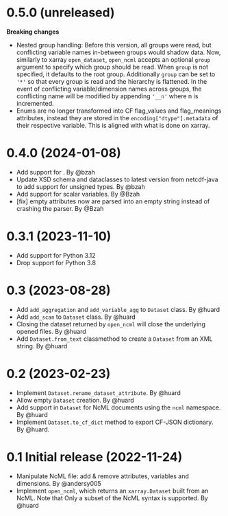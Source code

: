 0.5.0 (unreleased)
==================

**Breaking changes**
- Nested group handling:
  Before this version, all groups were read, but conflicting variable names in-between groups would shadow data.  Now, similarly to xarray ``open_dataset``, ``open_ncml`` accepts an optional ``group`` argument to specify which group should be read. When ``group`` is not specified, it defaults to the root group. Additionally ``group`` can be set to ``'*'`` so that every group is read and the hierarchy is flattened.   In the event of conflicting variable/dimension names across groups, the conflicting name will be modified by appending ``'__n'`` where n is incremented.
- Enums are no longer transformed into CF flag_values and flag_meanings attributes, instead they are stored in the ``encoding["dtype"].metadata`` of their respective variable. This is aligned with what is done on xarray.

0.4.0 (2024-01-08)
==================

- Add support for <EnumTypeDef>. By @bzah
- Update XSD schema and dataclasses to latest version from netcdf-java to add support
  for unsigned types. By @bzah
- Add support for scalar variables. By @Bzah
- [fix] empty attributes now are parsed into an empty string instead of crashing the parser.  By @Bzah

0.3.1 (2023-11-10)
==================

- Add support for Python 3.12
- Drop support for Python 3.8


0.3 (2023-08-28)
================

- Add `add_aggregation` and `add_variable_agg` to `Dataset` class. By @huard
- Add `add_scan` to `Dataset` class. By @huard
- Closing the dataset returned by `open_ncml` will close the underlying opened files. By @huard
- Add `Dataset.from_text` classmethod  to create a `Dataset` from an XML string. By @huard


0.2 (2023-02-23)
================

- Implement `Dataset.rename_dataset_attribute`. By @huard
- Allow empty `Dataset` creation. By @huard
- Add support in `Dataset` for NcML documents using the `ncml` namespace. By @huard
- Implement `Dataset.to_cf_dict` method to export CF-JSON dictionary. By @huard.


0.1 Initial release (2022-11-24)
================================

 - Manipulate NcML file: add & remove attributes, variables and dimensions. By @andersy005
 - Implement `open_ncml`, which returns an `xarray.Dataset` built from an NcML. Note that
   Only a subset of the NcML syntax is supported. By @huard
